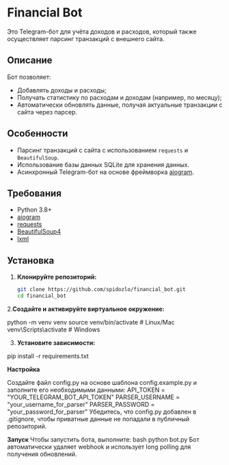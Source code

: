 # Financial Bot

Это Telegram-бот для учёта доходов и расходов, который также осуществляет парсинг транзакций с внешнего сайта.

## Описание

Бот позволяет:
- Добавлять доходы и расходы;
- Получать статистику по расходам и доходам (например, по месяцу);
- Автоматически обновлять данные, получая актуальные транзакции с сайта через парсер.

## Особенности

- Парсинг транзакций с сайта с использованием `requests` и `BeautifulSoup`.
- Использование базы данных SQLite для хранения данных.
- Асинхронный Telegram-бот на основе фреймворка [aiogram](https://docs.aiogram.dev/).

## Требования

- Python 3.8+
- [aiogram](https://pypi.org/project/aiogram/)
- [requests](https://pypi.org/project/requests/)
- [BeautifulSoup4](https://pypi.org/project/beautifulsoup4/)
- [lxml](https://pypi.org/project/lxml/)

## Установка

1. **Клонируйте репозиторий:**

   ```bash
   git clone https://github.com/spidozlo/financial_bot.git
   cd financial_bot

2.**Создайте и активируйте виртуальное окружение:**

python -m venv venv
source venv/bin/activate  # Linux/Mac
venv\Scripts\activate  # Windows

3. **Установите зависимости:**
   
pip install -r requirements.txt

**Настройка**

Создайте файл config.py на основе шаблона config.example.py и заполните его необходимыми данными:
API_TOKEN = "YOUR_TELEGRAM_BOT_API_TOKEN"
PARSER_USERNAME = "your_username_for_parser"
PARSER_PASSWORD = "your_password_for_parser"
Убедитесь, что config.py добавлен в .gitignore, чтобы приватные данные не попадали в публичный репозиторий.

**Запуск**
Чтобы запустить бота, выполните:
bash
python bot.py
Бот автоматически удаляет webhook и использует long polling для получения обновлений.
